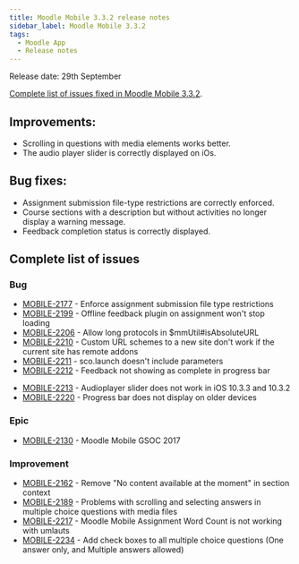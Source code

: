 ```yaml
---
title: Moodle Mobile 3.3.2 release notes
sidebar_label: Moodle Mobile 3.3.2
tags:
  - Moodle App
  - Release notes
---
```


Release date: 29th September

[Complete list of issues fixed in Moodle Mobile 3.3.2](https://moodle.atlassian.net/jira/secure/ReleaseNote.jspa?projectId=10070&version=15883).

## Improvements:

- Scrolling in questions with media elements works better.
- The audio player slider is correctly displayed on iOs.

## Bug fixes:

- Assignment submission file-type restrictions are correctly enforced.
- Course sections with a description but without activities no longer display a warning message.
- Feedback completion status is correctly displayed.

## Complete list of issues

### Bug

- [MOBILE-2177](https://moodle.atlassian.net/browse/MOBILE-2177) - Enforce assignment submission file type restrictions
- [MOBILE-2199](https://moodle.atlassian.net/browse/MOBILE-2199) - Offline feedback plugin on assignment won't stop loading
- [MOBILE-2206](https://moodle.atlassian.net/browse/MOBILE-2206) - Allow long protocols in $mmUtil#isAbsoluteURL
- [MOBILE-2210](https://moodle.atlassian.net/browse/MOBILE-2210) - Custom URL schemes to a new site don't work if the current site has remote addons
- [MOBILE-2211](https://moodle.atlassian.net/browse/MOBILE-2211) - sco.launch doesn't include parameters
- [MOBILE-2212](https://moodle.atlassian.net/browse/MOBILE-2212) - Feedback not showing as complete in progress bar
<!-- cspell:disable-next-line -->
- [MOBILE-2213](https://moodle.atlassian.net/browse/MOBILE-2213) - Audioplayer slider does not work in iOS 10.3.3 and 10.3.2
- [MOBILE-2220](https://moodle.atlassian.net/browse/MOBILE-2220) - Progress bar does not display on older devices

### Epic

- [MOBILE-2130](https://moodle.atlassian.net/browse/MOBILE-2130) - Moodle Mobile GSOC 2017

### Improvement

- [MOBILE-2162](https://moodle.atlassian.net/browse/MOBILE-2162) - Remove "No content available at the moment" in section context
- [MOBILE-2189](https://moodle.atlassian.net/browse/MOBILE-2189) - Problems with scrolling and selecting answers in multiple choice questions with media files
- [MOBILE-2217](https://moodle.atlassian.net/browse/MOBILE-2217) - Moodle Mobile Assignment Word Count is not working with umlauts
- [MOBILE-2234](https://moodle.atlassian.net/browse/MOBILE-2234) - Add check boxes to all multiple choice questions (One answer only, and Multiple answers allowed)
